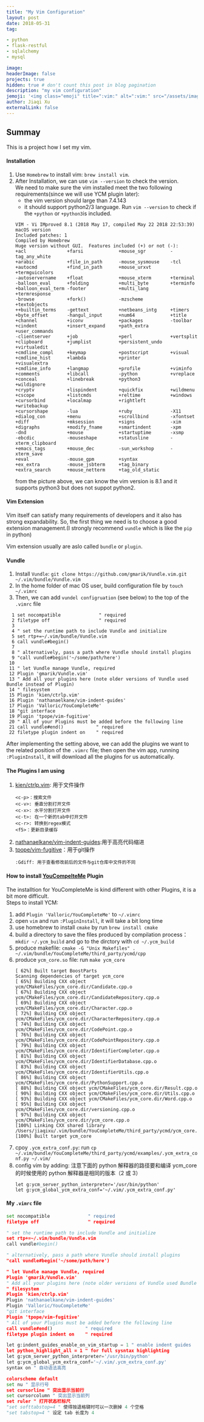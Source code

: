 ```yaml
---
title: "My Vim Configuration"
layout: post
date: 2018-05-31
tag:

- python
- flask-restful
- sqlalchemy
- mysql

image:
headerImage: false
projects: true
hidden: true # don't count this post in blog pagination
description: "my vim configuration"
jemoji: '<img class="emoji" title=":vim:" alt=":vim:" src="/assets/images/language_icon/vim.png" height="20" width="20" align="absmiddle">'
author: Jiaqi Xu
externalLink: false
---
```

##  Summay
This is a project how I set my vim.

#### Installation
1. Use `Homebrew` to install vim: `brew install vim`.
2. After Installation, we can use `vim --version` to check the version.<br>
   We need to make sure the vim installed meet the two following requirements(since we will use YCM plugin later):
   * the vim version should large than 7.4.143
   * it should support python2/3 language. Run `vim --version` to check if the `+python` or `+python3`is included.
    ```text
    VIM - Vi IMproved 8.1 (2018 May 17, compiled May 22 2018 22:53:39)
    macOS version
    Included patches: 1
    Compiled by Homebrew
    Huge version without GUI.  Features included (+) or not (-):
    +acl               +farsi             +mouse_sgr         -tag_any_white
    +arabic            +file_in_path      -mouse_sysmouse    -tcl
    +autocmd           +find_in_path      +mouse_urxvt       +termguicolors
    -autoservername    +float             +mouse_xterm       +terminal
    -balloon_eval      +folding           +multi_byte        +terminfo
    +balloon_eval_term -footer            +multi_lang        +termresponse
    -browse            +fork()            -mzscheme          +textobjects
    ++builtin_terms    -gettext           +netbeans_intg     +timers
    +byte_offset       -hangul_input      +num64             +title
    +channel           +iconv             +packages          -toolbar
    +cindent           +insert_expand     +path_extra        +user_commands
    -clientserver      +job               +perl              +vertsplit
    +clipboard         +jumplist          +persistent_undo   +virtualedit
    +cmdline_compl     +keymap            +postscript        +visual
    +cmdline_hist      +lambda            +printer           +visualextra
    +cmdline_info      +langmap           +profile           +viminfo
    +comments          +libcall           -python            +vreplace
    +conceal           +linebreak         +python3           +wildignore
    +cryptv            +lispindent        +quickfix          +wildmenu
    +cscope            +listcmds          +reltime           +windows
    +cursorbind        +localmap          +rightleft         +writebackup
    +cursorshape       -lua               +ruby              -X11
    +dialog_con        +menu              +scrollbind        -xfontset
    +diff              +mksession         +signs             -xim
    +digraphs          +modify_fname      +smartindent       -xpm
    -dnd               +mouse             +startuptime       -xsmp
    -ebcdic            -mouseshape        +statusline        -xterm_clipboard
    +emacs_tags        +mouse_dec         -sun_workshop      -xterm_save
    +eval              -mouse_gpm         +syntax
    +ex_extra          -mouse_jsbterm     +tag_binary
    +extra_search      +mouse_netterm     +tag_old_static
   ```
   from the picture above, we can know the vim version is 8.1 and it supports python3 but does not suppot python2.


#### Vim Extension
Vim itself can satisfy many requirements of developers and it also has strong expandability. So, the first thing we need is to choose a good extension management.(I strongly recommend `vundle` which is like the `pip` in python)

Vim extension usually are aslo called `bundle` or `plugin`.


#### Vundle
1. Install `Vundle`: `git clone https://github.com/gmarik/Vundle.vim.git ~/.vim/bundle/Vundle.vim`
2. In the home folder of mac OS user, build configuration file by `touch ~/.vimrc`
3. Then, we can add `vundel configruation` (see below) to the top of the `.vimrc` file
```text
  1 set nocompatible              " required
  2 filetype off                  " required
  3
  4 " set the runtime path to include Vundle and initialize
  5 set rtp+=~/.vim/bundle/Vundle.vim
  6 call vundle#begin()
  7
  8 " alternatively, pass a path where Vundle should install plugins
  9 "call vundle#begin('~/some/path/here')
 10
 11 " let Vundle manage Vundle, required
 12 Plugin 'gmarik/Vundle.vim'
 13 " Add all your plugins here (note older versions of Vundle used Bundle instead of Plugin)
 14 " filesystem
 15 Plugin 'kien/ctrlp.vim'
 16 Plugin 'nathanaelkane/vim-indent-guides'
 17 Plugin 'Valloric/YouCompleteMe'
 18 "git interface
 19 Plugin 'tpope/vim-fugitive'
 20 " All of your Plugins must be added before the following line
 21 call vundle#end()            " required
 22 filetype plugin indent on    " required
 ```
 After implementing the setting above, we can add the plugins we want to the related position of the `.vimrc` file; then open the vim app, running `:PluginInstall`, it will download all the plugins for us automatically.


#### The Plugins I am using
1. [kien/ctrlp.vim](https://github.com/kien/ctrlp.vim): 用于文件操作
   ```text
   <c-p>：搜索文件
   <c-v>: 垂直分割打开文件
   <c-x>: 水平分割打开文件
   <c-t>: 在一个新的tab中打开文件
   <c-r>: 转换到regex模式
   <f5>：更新目录缓存
   ```
2. [nathanaelkane/vim-indent-guides](https://github.com/nathanaelkane/vim-indent-guides):用于高亮代码缩进
3. [tpope/vim-fugitive](https://github.com/tpope/vim-fugitive)：用于git操作
   ```text
   :Gdiff: 用于查看修改前后的文件与git仓库中文件的不同
   ```

#### How to install [YouCompelteMe](https://github.com/Valloric/YouCompleteMe) Plugin
The installtion for YouCompleteMe is kind different with other Plugins, it is a bit more difficult.<br>
Steps to install YCM:
1. add `Plugin 'Valloric/YouCompleteMe'` to `~/.vimrc`
2. open `vim` and run `:PluginInstall`, it will take a bit long time
3. use homebrew to install `cmake` by run `brew install cmake`
4. build a directory to save the files produced by compilation process： `mkdir ~/.ycm_build`  and go to the dirctory with `cd ~/.ycm_build`
5. produce makefile: `cmake -G "Unix Makefiles" . ~/.vim/bundle/YouCompleteMe/third_party/ycmd/cpp`
6. produce `ycm_core.so` file: run `make ycm_core`
    ```text
    [ 62%] Built target BoostParts
    Scanning dependencies of target ycm_core
    [ 65%] Building CXX object ycm/CMakeFiles/ycm_core.dir/Candidate.cpp.o
    [ 67%] Building CXX object ycm/CMakeFiles/ycm_core.dir/CandidateRepository.cpp.o
    [ 69%] Building CXX object ycm/CMakeFiles/ycm_core.dir/Character.cpp.o
    [ 72%] Building CXX object ycm/CMakeFiles/ycm_core.dir/CharacterRepository.cpp.o
    [ 74%] Building CXX object ycm/CMakeFiles/ycm_core.dir/CodePoint.cpp.o
    [ 76%] Building CXX object ycm/CMakeFiles/ycm_core.dir/CodePointRepository.cpp.o
    [ 79%] Building CXX object ycm/CMakeFiles/ycm_core.dir/IdentifierCompleter.cpp.o
    [ 81%] Building CXX object ycm/CMakeFiles/ycm_core.dir/IdentifierDatabase.cpp.o
    [ 83%] Building CXX object ycm/CMakeFiles/ycm_core.dir/IdentifierUtils.cpp.o
    [ 86%] Building CXX object ycm/CMakeFiles/ycm_core.dir/PythonSupport.cpp.o
    [ 88%] Building CXX object ycm/CMakeFiles/ycm_core.dir/Result.cpp.o
    [ 90%] Building CXX object ycm/CMakeFiles/ycm_core.dir/Utils.cpp.o
    [ 93%] Building CXX object ycm/CMakeFiles/ycm_core.dir/Word.cpp.o
    [ 95%] Building CXX object ycm/CMakeFiles/ycm_core.dir/versioning.cpp.o
    [ 97%] Building CXX object ycm/CMakeFiles/ycm_core.dir/ycm_core.cpp.o
    [100%] Linking CXX shared library /Users/jiaqixu/.vim/bundle/YouCompleteMe/third_party/ycmd/ycm_core.so
    [100%] Built target ycm_core
    ```
7. cpoy `.ycm_extra_conf.py`: run `cp ~/.vim/bundle/YouCompleteMe/third_party/ycmd/examples/.ycm_extra_conf.py ~/.vim/`
8. config vim by adding: 注意下面的 python 解释器的路径要和编译 ycm_core 的时候使用的 python 解释器是相同的版本（2 或 3）
    ```text
    let g:ycm_server_python_interpreter='/usr/bin/python'
    let g:ycm_global_ycm_extra_conf='~/.vim/.ycm_extra_conf.py'
    ```


#### My `.vimrc` file
```python
set nocompatible              " required
filetype off                  " required

" set the runtime path to include Vundle and initialize
set rtp+=~/.vim/bundle/Vundle.vim
call vundle#begin()

" alternatively, pass a path where Vundle should install plugins
"call vundle#begin('~/some/path/here')

" let Vundle manage Vundle, required
Plugin 'gmarik/Vundle.vim'
" Add all your plugins here (note older versions of Vundle used Bundle instead of Plugin)
" filesystem
Plugin 'kien/ctrlp.vim'
Plugin 'nathanaelkane/vim-indent-guides'
Plugin 'Valloric/YouCompleteMe'
"git interface
Plugin 'tpope/vim-fugitive'
" All of your Plugins must be added before the following line
call vundle#end()            " required
filetype plugin indent on    " required

let g:indent_guides_enable_on_vim_startup = 1 " enable indent guides
let python_highlight_all = 1 " for full sysntax highlighting
let g:ycm_server_python_interpreter='/usr/bin/python'
let g:ycm_global_ycm_extra_conf='~/.vim/.ycm_extra_conf.py'
syntax on " 自动语法高亮

colorscheme default
set nu " 显示行号
set cursorline " 突出显示当前行
set cursorcolumn " 突出显示当前列
set ruler " 打开状态栏标尺
"set softtabstop=4 " 使得按退格键时可以一次删掉 4 个空格
"set tabstop=4 " 设定 tab 长度为 4
```






